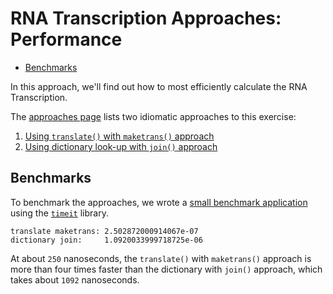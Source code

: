 # RNA Transcription Approaches: Performance

- [Benchmarks](#benchmarks)

In this approach, we'll find out how to most efficiently calculate the RNA
Transcription.

The [approaches page][approaches] lists two idiomatic approaches to this
exercise:

1. [Using `translate()` with `maketrans()`
   approach][approach-translate-maketrans]
2. [Using dictionary look-up with `join()` approach][approach-dictionary-join]

## Benchmarks

To benchmark the approaches, we wrote a [small benchmark
application][benchmark-application] using the [`timeit`][timeit] library.

```text
translate maketrans: 2.502872000914067e-07
dictionary join:     1.0920033999718725e-06
```

At about `250` nanoseconds, the `translate()` with `maketrans()` approach is
more than four times faster than the dictionary with `join()` approach, which
takes about `1092` nanoseconds.

[approaches]:
  https://exercism.org/tracks/python/exercises/rna-transcription/approaches
[approach-translate-maketrans]:
  https://exercism.org/tracks/python/exercises/rna-transcription/approaches/translate-maketrans
[approach-dictionary-join]:
  https://exercism.org/tracks/python/exercises/rna-transcription/approaches/dictionary-join
[benchmark-application]:
  https://github.com/exercism/python/blob/main/exercises/practice/rna-transcription/.articles/performance/code/Benchmark.py
[timeit]: https://docs.python.org/3/library/timeit.html

